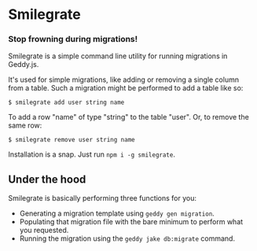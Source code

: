 # Smilegrate
### Stop frowning during migrations!

Smilegrate is a simple command line utility for running migrations in Geddy.js.

It's used for simple migrations, like adding or removing a single column from a table.  Such a migration might be performed to add a table like so:

```
$ smilegrate add user string name
```

To add a row "name" of type "string" to the table "user".  Or, to remove the same row:

```
$ smilegrate remove user string name
```

Installation is a snap.  Just run `npm i -g smilegrate`.

## Under the hood

Smilegrate is basically performing three functions for you: 

- Generating a migration template using `geddy gen migration`.
- Populating that migration file with the bare minimum to perform what you requested.
- Running the migration using the `geddy jake db:migrate` command.

